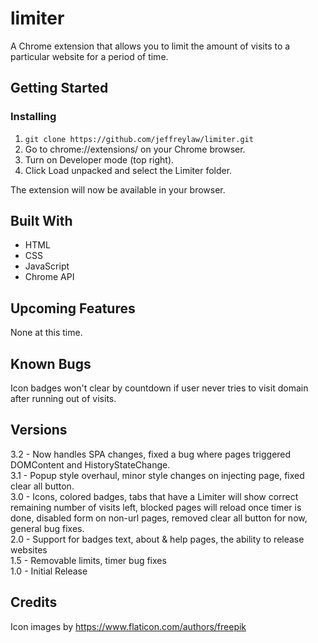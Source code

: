 # limiter
A Chrome extension that allows you to limit the amount of visits to a particular website for a period of time.

## Getting Started

### Installing
1. `git clone https://github.com/jeffreylaw/limiter.git`
2. Go to chrome://extensions/ on your Chrome browser.
3. Turn on Developer mode (top right).
4. Click Load unpacked and select the Limiter folder.

The extension will now be available in your browser.

## Built With
* HTML
* CSS
* JavaScript
* Chrome API

## Upcoming Features
None at this time.

## Known Bugs
Icon badges won't clear by countdown if user never tries to visit domain after running out of visits. 

## Versions
3.2 - Now handles SPA changes, fixed a bug where pages triggered DOMContent and HistoryStateChange.\
3.1 - Popup style overhaul, minor style changes on injecting page, fixed clear all button.\
3.0 - Icons, colored badges, tabs that have a Limiter will show correct remaining number of visits left, blocked pages will reload once timer is done, disabled form on non-url pages, removed clear all button for now, general bug fixes.\
2.0 - Support for badges text, about & help pages, the ability to release websites\
1.5 - Removable limits, timer bug fixes\
1.0 - Initial Release

## Credits
Icon images by https://www.flaticon.com/authors/freepik
